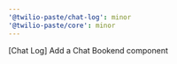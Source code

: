 ```yaml
---
'@twilio-paste/chat-log': minor
'@twilio-paste/core': minor
---
```


[Chat Log] Add a Chat Bookend component
